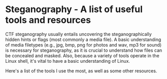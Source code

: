 # Steganography - A list of useful tools and resources

CTF steganography usually entails uncovering the steganographically hidden hints or flags (most commonly a media file). A basic understanding of media filetypes (e.g., jpg, bmp, png for photos and wav, mp3 for sound) is necessary for steganography, as it is crucial to understand how files can be concealed and masked. Also, because a variety of tools operate in the Linux shell, it's vital to have a basic understanding of Linux.

Here's a list of the tools I use the most, as well as some other resources.
